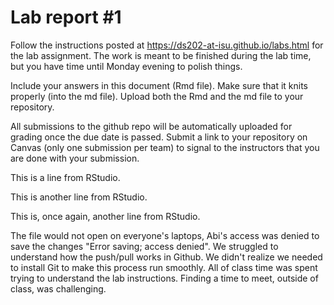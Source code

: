 
<!-- README.md is generated from README.Rmd. Please edit the README.Rmd file -->

# Lab report \#1

Follow the instructions posted at
<https://ds202-at-isu.github.io/labs.html> for the lab assignment. The
work is meant to be finished during the lab time, but you have time
until Monday evening to polish things.

Include your answers in this document (Rmd file). Make sure that it
knits properly (into the md file). Upload both the Rmd and the md file
to your repository.

All submissions to the github repo will be automatically uploaded for
grading once the due date is passed. Submit a link to your repository on
Canvas (only one submission per team) to signal to the instructors that
you are done with your submission.

This is a line from RStudio.

This is another line from RStudio. 

This is, once again, another line from RStudio.

The file would not open on everyone's laptops, Abi's access was denied to save the changes "Error saving; access denied".
We struggled to understand how the push/pull works in Github. 
We didn't realize we needed to install Git to make this process run smoothly. 
All of class time was spent trying to understand the lab instructions. Finding a time to meet, outside of class, was challenging.
